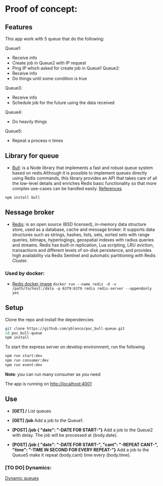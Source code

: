 # Proof of concept:

## Features

This app work with 5 queue that do the following:

Queue1:
  - Receive info
  - Create job in Queue2 with IP request
  - Ping IP which asked for create job in Queue1
Queue2:
  - Receive info
  - Do things until some condition is true

Queue3:
  - Receive info
  - Schedule job for the future using the data received

Queue4:
  - Do heavily things

Queue5:
  - Repeat a process n times


## Library for queue

* [Bull](https://optimalbits.github.io/bull/): is a Node library that implements a fast and robust queue system based on redis.Although it is possible to implement queues directly using Redis commands, this library provides an API that takes care of all the low-level details and enriches Redis basic functionality so that more complex use-cases can be handled easily. [References](https://github.com/OptimalBits/bull/blob/master/REFERENCE.md)


`npm install bull`

## Nessage broker
* [Redis](https://redis.io/): is an open source (BSD licensed), in-memory data structure store, used as a database, cache and message broker. It supports data structures such as strings, hashes, lists, sets, sorted sets with range queries, bitmaps, hyperloglogs, geospatial indexes with radius queries and streams. Redis has built-in replication, Lua scripting, LRU eviction, transactions and different levels of on-disk persistence, and provides high availability via Redis Sentinel and automatic partitioning with Redis Cluster.

### Used by docker:
* [Redis docker image](https://hub.docker.com/_/redis/)
`docker run --name redis -d -v /path/to/host:/data -p 6379:6379 redis redis-server --appendonly yes`


## Setup
Clone the repo and install the dependencies
```bash
git clone https://github.com/yblanco/poc_bull-queue.git
cd poc_bull-queue
npm install
```

To start the express server on develop environment, run the following

```bash
npm run start:dev
npm run consumer:dev
npm run event:dev
```
**Note**: you can run many consumer as you need

The app is running on [http://localhost:4001](http://localhost:4001)

## Use
* **[GET] /**
List queues

* **[GET] /job**
Add a job to the Queue1.

* **[POST] /job { "date": "-DATE FOR START-"}**
Add a job to the Queue2 with delay. The job will be processed at {body.date}.


* **[POST] /job { "date": "-DATE FOR START-", "cant": "-REPEAT CANT-", "time": "-TIME IN SECOND FOR EVERY REPEAT-"}**
Add a job to the Queue5 make it repeat {body.cant} time every {body.time}.

### [TO DO] Dynamics:
[Dynamic queues](https://github.com/OptimalBits/bull/issues/867)
